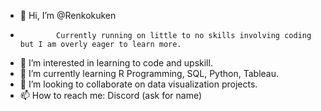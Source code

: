- 👋 Hi, I’m @Renkokuken
-             Currently running on little to no skills involving coding but I am overly eager to learn more.
- 👀 I’m interested in learning to code and upskill.
- 🌱      I’m currently learning R Programming, SQL, Python, Tableau.
- 💞️ I’m looking to collaborate on data visualization projects. 
- 📫          How to reach me: Discord (ask for name)

<!---
Renkokuken/Renkokuken is a ✨ special ✨ repository because its `README.md` (this file) appears on your GitHub profile.
You can click the Preview link to take a look at your changes.
--->
